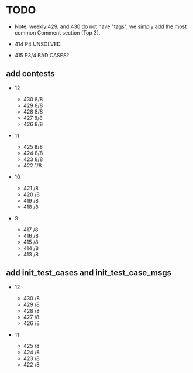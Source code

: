 # TODO

- Note: weekly 429, and 430 do not have "tags", we simply add the most common Comment section (Top 3).

- 414 P4 UNSOLVED.
- 415 P3/4 BAD CASES?

## add contests

- 12
    - 430 8/8
    - 429 8/8
    - 428 8/8
    - 427 8/8
    - 426 8/8

- 11 
    - 425 8/8
    - 424 8/8
    - 423 8/8
    - 422 1/8

- 10
    - 421 /8
    - 420 /8
    - 419 /8
    - 418 /8
    
- 9
    - 417 /8
    - 416 /8
    - 415 /8
    - 414 /8
    - 413 /8 

## add init_test_cases and init_test_case_msgs

- 12
    - 430 /8
    - 429 /8
    - 428 /8
    - 427 /8
    - 426 /8

- 11 
    - 425 /8
    - 424 /8
    - 423 /8
    - 422 /8
    